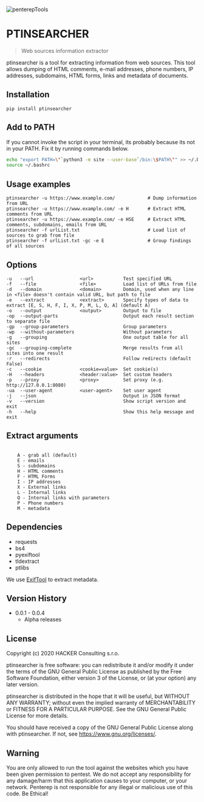 ![penterepTools](https://www.penterep.com/external/penterepToolsLogo.png)


# PTINSEARCHER
> Web sources information extractor

ptinsearcher is a tool for extracting information from web sources. This tool allows dumping of HTML comments, e-mail addresses, phone numbers, IP addresses, subdomains, HTML forms, links and metadata of documents.

## Installation
```
pip install ptinsearcher
```

## Add to PATH
If you cannot invoke the script in your terminal, its probably because its not in your PATH. Fix it by running commands below.
```bash
echo "export PATH=\"`python3 -m site --user-base`/bin:\$PATH\"" >> ~/.bashrc
source ~/.bashrc
```

## Usage examples

```
ptinsearcher -u https://www.example.com/            # Dump information from URL
ptinsearcher -u https://www.example.com/ -e H       # Extract HTML comments from URL
ptinsearcher -u https://www.example.com/ -e HSE     # Extract HTML comments, subdomains, emails from URL
ptinsearcher -f urlList.txt                         # Load list of sources to grab from file
ptinsearcher -f urlList.txt -gc -e E                # Group findings of all sources
```

## Options
```
-u   --url                 <url>           Test specified URL
-f   --file                <file>          Load list of URLs from file
-d   --domain              <domain>        Domain, used when any line in <file> doesn't contain valid URL, but path to file
-e   --extract             <extract>       Specify types of data to extract [E, S, H, F, I, X, P, M, L, Q, A] (default A)
-o   --output              <output>        Output to file
-op  --output-parts                        Output each result section to separate file
-gp  --group-parameters                    Group parameters
-wp  --without-parameters                  Without parameters
-g   --grouping                            One output table for all sites
-gc  --grouping-complete                   Merge results from all sites into one result
-r   --redirects                           Follow redirects (default False)
-c   --cookie              <cookie=value>  Set cookie(s)
-H   --headers             <header:value>  Set custom headers
-p   --proxy               <proxy>         Set proxy (e.g. http://127.0.0.1:8080)
-ua  --user-agent          <user-agent>    Set user agent
-j   --json                                Output in JSON format
-v   --version                             Show script version and exit
-h   --help                                Show this help message and exit
```

## Extract arguments
```

    A - grab all (default)
    E - emails
    S - subdomains
    H - HTML comments
    F - HTML Forms
    I - IP addresses
    X - External links
    L - Internal links
    Q - Internal links with parameters
    P - Phone numbers
    M - metadata
```

## Dependencies
- requests
- bs4
- pyexiftool
- tldextract
- ptlibs

We use [ExifTool](https://exiftool.org/) to extract metadata.

## Version History

* 0.0.1 - 0.0.4
    * Alpha releases

## License

Copyright (c) 2020 HACKER Consulting s.r.o.

ptinsearcher is free software: you can redistribute it and/or modify
it under the terms of the GNU General Public License as published by
the Free Software Foundation, either version 3 of the License, or
(at your option) any later version.

ptinsearcher is distributed in the hope that it will be useful,
but WITHOUT ANY WARRANTY; without even the implied warranty of
MERCHANTABILITY or FITNESS FOR A PARTICULAR PURPOSE.  See the
GNU General Public License for more details.

You should have received a copy of the GNU General Public License
along with ptinsearcher.  If not, see <https://www.gnu.org/licenses/>.

## Warning

You are only allowed to run the tool against the websites which
you have been given permission to pentest. We do not accept any
responsibility for any damage/harm that this application causes to your
computer, or your network. Penterep is not responsible for any illegal
or malicious use of this code. Be Ethical!